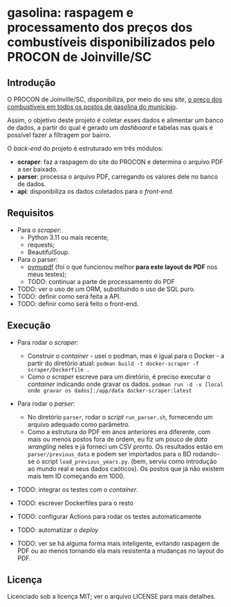 # gasolina: raspagem e processamento dos preços dos combustíveis disponibilizados pelo PROCON de Joinville/SC

## Introdução

O PROCON de Joinville/SC, disponibiliza, por meio do seu _site_, [o preço dos combustíveis em todos os postos de gasolina do município](https://www.joinville.sc.gov.br/publicacoes/pesquisas-de-precos-combustiveis-2023/).

Assim, o objetivo deste projeto é coletar esses dados e alimentar um banco de dados, a partir do qual é gerado um _dashboard_ e tabelas nas quais é possível fazer a filtragem por bairro.

O _back-end_ do projeto é estruturado em três módulos:

* **scraper**: faz a raspagem do site do PROCON e determina o arquivo PDF a ser baixado.
* **parser**: processa o arquivo PDF, carregando os valores dele no banco de dados.
* **api**: disponibiliza os dados coletados para o _front-end_.

## Requisitos

* Para o *scraper*:
	* Python 3.11 ou mais recente;
	* requests;
	* BeautifulSoup.
* Para o parser:
	* [pymupdf](https://github.com/pymupdf/PyMuPDF/issues/) (foi o que funcionou melhor **para este layout de PDF** nos meus testes);
	* TODO: continuar a parte de processamento do PDF
* TODO: ver o uso de um ORM, substituindo o uso de SQL puro.
* TODO: definir como será feita a API.
* TODO: definir como será feito o front-end.

## Execução

* Para rodar o _scraper_:
	* Construir o _container_ - usei o podman, mas é igual para o Docker - a partir do diretório atual:
		`podman build -t docker-scraper -f scraper/Dockerfile .`
	* Como o _scraper_ escreve para um diretório, é preciso executar o _container_ indicando onde gravar os dados.
		`podman run -d -v [local onde gravar os dados]:/app/data docker-scraper:latest`

* Para rodar o _parser_:
	* No diretório `parser`, rodar o _script_ `run_parser.sh`, fornecendo um arquivo adequado como parâmetro.
	* Como a estrutura do PDF em anos anteriores era diferente, com mais ou menos postos fora de ordem, eu fiz um pouco de _data wrangling_ neles e já forneci um CSV pronto. Os resultados estão em `parser/previous_data` e podem ser importados para o BD rodando-se o script `load_previous_years.py`. (bem, serviu como introdução ao mundo real e seus dados caóticos). Os postos que já não existem mais tem ID começando em 1000.
	
* TODO: integrar os testes com o _container_.
* TODO: escrever Dockerfiles para o resto
* TODO: configurar Actions para rodar os testes automaticamente
* TODO: automatizar o _deploy_ 
* TODO: ver se há alguma forma mais inteligente, evitando raspagem de PDF ou ao menos tornando ela mais resistenta a mudanças no layout do PDF.

## Licença

Licenciado sob a licença MIT; ver o arquivo LICENSE para mais detalhes.
